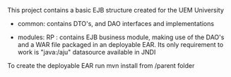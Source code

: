 This project contains a basic EJB structure created for the UEM University

- common: contains DTO's, and DAO interfaces and implementations

- modules: RP : contains EJB business module, making use of the DAO's and a WAR file packaged in an deployable EAR. Its only requirement to work is "java:/aju" datasource available in JNDI

To create the deployable EAR run mvn install from /parent folder 

